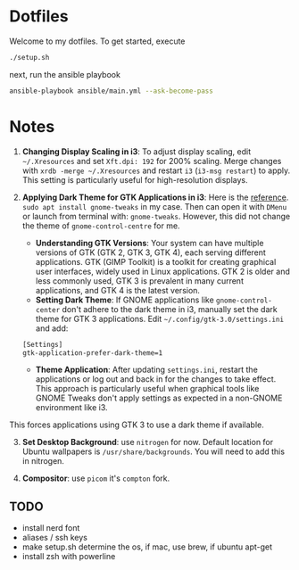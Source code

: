 # Dotfiles

Welcome to my dotfiles. To get started, execute

```bash
./setup.sh
```

next, run the ansible playbook

```bash
ansible-playbook ansible/main.yml --ask-become-pass
```

# Notes

1. **Changing Display Scaling in i3**: To adjust display scaling, edit `~/.Xresources` and set `Xft.dpi: 192` for 200% scaling. Merge changes with `xrdb -merge ~/.Xresources` and restart `i3` (`i3-msg restart`) to apply. This setting is particularly useful for high-resolution displays.

2. **Applying Dark Theme for GTK Applications in i3**: Here is the [reference](https://wiki.archlinux.org/title/GTK#Configuration_tools). `sudo apt install gnome-tweaks` in my case. Then can open it with `DMenu` or launch from terminal with: `gnome-tweaks`. However, this did not change the theme of `gnome-control-centre` for me.
    - **Understanding GTK Versions**: Your system can have multiple versions of GTK (GTK 2, GTK 3, GTK 4), each serving different applications. GTK (GIMP Toolkit) is a toolkit for creating graphical user interfaces, widely used in Linux applications. GTK 2 is older and less commonly used, GTK 3 is prevalent in many current applications, and GTK 4 is the latest version.
    - **Setting Dark Theme**: If GNOME applications like `gnome-control-center` don't adhere to the dark theme in i3, manually set the dark theme for GTK 3 applications. Edit `~/.config/gtk-3.0/settings.ini` and add:

    ```bash
    [Settings]
    gtk-application-prefer-dark-theme=1
    ```

    - **Theme Application**: After updating `settings.ini`, restart the applications or log out and back in for the changes to take effect. This approach is particularly useful when graphical tools like GNOME Tweaks don't apply settings as expected in a non-GNOME environment like i3.

This forces applications using GTK 3 to use a dark theme if available.

3. **Set Desktop Background**: use `nitrogen` for now. Default location for Ubuntu wallpapers is `/usr/share/backgrounds`. You will need to add this in nitrogen.

4. **Compositor**: use `picom` it's `compton` fork.

## TODO

- install nerd font
- aliases / ssh keys
- make setup.sh determine the os, if mac, use brew, if ubuntu apt-get
- install zsh with powerline
